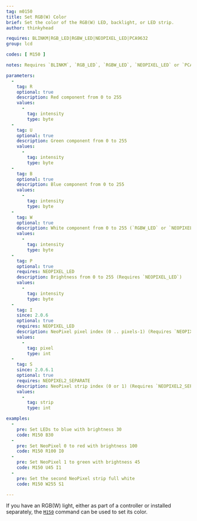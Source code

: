 ```yaml
---
tag: m0150
title: Set RGB(W) Color
brief: Set the color of the RGB(W) LED, backlight, or LED strip.
author: thinkyhead

requires: BLINKM|RGB_LED|RGBW_LED|NEOPIXEL_LED|PCA9632
group: lcd

codes: [ M150 ]

notes: Requires `BLINKM`, `RGB_LED`, `RGBW_LED`, `NEOPIXEL_LED` or `PCA9632`.

parameters:
  -
    tag: R
    optional: true
    description: Red component from 0 to 255
    values:
      -
        tag: intensity
        type: byte
  -
    tag: U
    optional: true
    description: Green component from 0 to 255
    values:
      -
        tag: intensity
        type: byte
  -
    tag: B
    optional: true
    description: Blue component from 0 to 255
    values:
      -
        tag: intensity
        type: byte
  -
    tag: W
    optional: true
    description: White component from 0 to 255 (`RGBW_LED` or `NEOPIXEL_LED` only)
    values:
      -
        tag: intensity
        type: byte
  -
    tag: P
    optional: true
    requires: NEOPIXEL_LED
    description: Brightness from 0 to 255 (Requires `NEOPIXEL_LED`)
    values:
      -
        tag: intensity
        type: byte
  -
    tag: I
    since: 2.0.6
    optional: true
    requires: NEOPIXEL_LED
    description: NeoPixel pixel index (0 .. pixels-1) (Requires `NEOPIXEL_LED`)
    values:
      -
        tag: pixel
        type: int
  -
    tag: S
    since: 2.0.6.1
    optional: true
    requires: NEOPIXEL2_SEPARATE
    description: NeoPixel strip index (0 or 1) (Requires `NEOPIXEL2_SEPARATE`)
    values:
      -
        tag: strip
        type: int

examples:
  -
    pre: Set LEDs to blue with brightness 30
    code: M150 B30
  -
    pre: Set NeoPixel 0 to red with brightness 100
    code: M150 R100 I0
  -
    pre: Set NeoPixel 1 to green with brightness 45
    code: M150 U45 I1
  -
    pre: Set the second NeoPixel strip full white
    code: M150 W255 S1

---
```


If you have an RGB(W) light, either as part of a controller or installed separately, the [`M150`](/docs/gcode/M150.html) command can be used to set its color.
